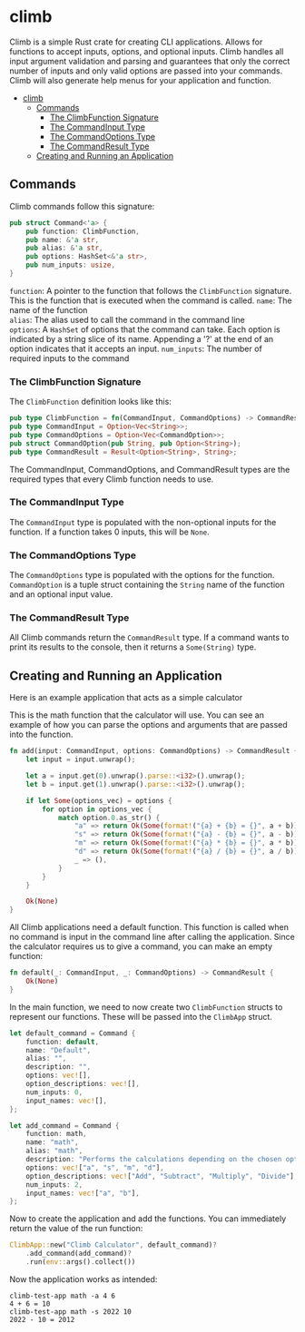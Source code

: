 # climb

Climb is a simple Rust crate for creating CLI applications. Allows for functions to accept inputs, options, and optional inputs. Climb handles all input argument validation and parsing and guarantees that only the correct number of inputs and only valid options are passed into your commands. Climb will also generate help menus for your application and function.

- [climb](#climb)
  - [Commands](#commands)
    - [The ClimbFunction Signature](#the-climbfunction-signature)
    - [The CommandInput Type](#the-commandinput-type)
    - [The CommandOptions Type](#the-commandoptions-type)
    - [The CommandResult Type](#the-commandresult-type)
  - [Creating and Running an Application](#creating-and-running-an-application)
  
## Commands
Climb commands follow this signature:
```rust
pub struct Command<'a> {
    pub function: ClimbFunction,
    pub name: &'a str,
    pub alias: &'a str,
    pub options: HashSet<&'a str>,
    pub num_inputs: usize,
}
```
`function`: A pointer to the function that follows the `ClimbFunction` signature. This is the function that is executed when the command is called.
`name`: The name of the function  
`alias`: The alias used to call the command in the command line  
`options`: A `HashSet` of options that the command can take. Each option is indicated by a string slice of its name. Appending a '?' at the end of an option indicates that it accepts an input. 
`num_inputs`: The number of required inputs to the command

### The ClimbFunction Signature
The `ClimbFunction` definition looks like this:
```rust
pub type ClimbFunction = fn(CommandInput, CommandOptions) -> CommandResult;
pub type CommandInput = Option<Vec<String>>;
pub type CommandOptions = Option<Vec<CommandOption>>;
pub struct CommandOption(pub String, pub Option<String>);
pub type CommandResult = Result<Option<String>, String>;
```
The CommandInput, CommandOptions, and CommandResult types are the required types that every Climb function needs to use.

### The CommandInput Type
The `CommandInput` type is populated with the non-optional inputs for the function. If a function takes 0 inputs, this will be `None`.

### The CommandOptions Type
The `CommandOptions` type is populated with the options for the function. `CommandOption` is a tuple struct containing the `String` name of the function and an optional input value.

### The CommandResult Type
All Climb commands return the `CommandResult` type. If a command wants to print its results to the console, then it returns a `Some(String)` type.

## Creating and Running an Application
Here is an example application that acts as a simple calculator

This is the math function that the calculator will use. You can see an example of how you can parse the options and arguments that are passed into the function.
```rust
fn add(input: CommandInput, options: CommandOptions) -> CommandResult {
    let input = input.unwrap();

    let a = input.get(0).unwrap().parse::<i32>().unwrap();
    let b = input.get(1).unwrap().parse::<i32>().unwrap();

    if let Some(options_vec) = options {
        for option in options_vec {
            match option.0.as_str() {
                "a" => return Ok(Some(format!("{a} + {b} = {}", a + b))),
                "s" => return Ok(Some(format!("{a} - {b} = {}", a - b))),
                "m" => return Ok(Some(format!("{a} * {b} = {}", a * b))),
                "d" => return Ok(Some(format!("{a} / {b} = {}", a / b))),
                _ => (),
            }
        }
    }

    Ok(None)
}
```
All Climb applications need a default function. This function is called when no command is input in the command line after calling the application. Since the calculator requires us to give a command, you can make an empty function:
```rust
fn default(_: CommandInput, _: CommandOptions) -> CommandResult {
    Ok(None)
}
```

In the main function, we need to now create two `ClimbFunction` structs to represent our functions. These will be passed into the `ClimbApp` struct.
```rust
let default_command = Command {
    function: default,
    name: "Default",
    alias: "",
    description: "",
    options: vec![],
    option_descriptions: vec![],
    num_inputs: 0,
    input_names: vec![],
};

let add_command = Command {
    function: math,
    name: "math",
    alias: "math",
    description: "Performs the calculations depending on the chosen option",
    options: vec!["a", "s", "m", "d"],
    option_descriptions: vec!["Add", "Subtract", "Multiply", "Divide"],
    num_inputs: 2,
    input_names: vec!["a", "b"],
};
```

Now to create the application and add the functions. You can immediately return the value of the run function:
```rust
ClimbApp::new("Climb Calculator", default_command)?
    .add_command(add_command)?
    .run(env::args().collect())
```

Now the application works as intended:
```
climb-test-app math -a 4 6
4 + 6 = 10
climb-test-app math -s 2022 10
2022 - 10 = 2012
```